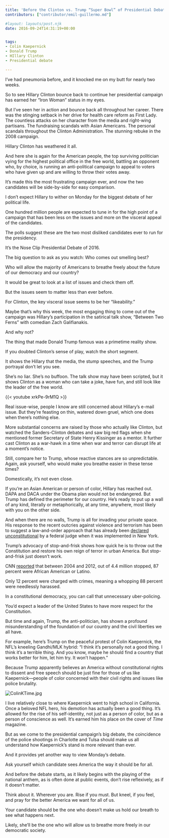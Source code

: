 ```yaml
---
title: 'Before the Clinton vs. Trump “Super Bowl” of Presidential Debates, will you kneel with Time cover boy Colin Kaepernick?'
contributors: ["contributor/emil-guillermo.md"]

#layout: layouts/post.njk
date: 2016-09-24T14:31:19+00:00


tags:
- Colin Kaepernick
- Donald Trump
- HIllary Clinton
- Presidential debate

---
```


I’ve had pneumonia before, and it knocked me on my butt for nearly two weeks.

So to see Hillary Clinton bounce back to continue her presidential campaign has
earned her “Iron Woman” status in my eyes.

But I’ve seen her in action and bounce back all throughout her career. There was
the stinging setback in her drive for health care reform as First Lady. The
countless attacks on her character from the media and right-wing partisans. The
fundraising scandals with Asian Americans. The personal scandals throughout the
Clinton Administration. The stunning rebuke in the 2008 campaign.

Hillary Clinton has weathered it all.

And here she is again for the American people, the top surviving politician
vying for the highest political office in the free world, battling an opponent
who, by choice, is running an anti-political campaign to appeal to voters who
have given up and are willing to throw their votes away.

It’s made this the most frustrating campaign ever, and now the two candidates
will be side-by-side for easy comparison.

I don’t expect Hillary to wither on Monday for the biggest debate of her
political life.

One hundred million people are expected to tune in for the high point of a
campaign that has been less on the issues and more on the visceral appeal of the
candidates.

The polls suggest these are the two most disliked candidates ever to run for the
presidency.

It’s the Nose Clip Presidential Debate of 2016.

The big question to ask as you watch: Who comes out smelling best?

Who will allow the majority of Americans to breathe freely about the future of
our democracy and our country?

It would be great to look at a list of issues and check them off.

But the issues seem to matter less than ever before.

For Clinton, the key visceral issue seems to be her “likeability.”

Maybe that’s why this week, the most engaging thing to come out of the campaign
was Hillary’s participation in the satirical talk show, “Between Two Ferns” with
comedian Zach Galifianakis.

And why not?

The thing that made Donald Trump famous was a primetime reality show.

If you doubted Clinton’s sense of play, watch the short segment.

It shows the Hillary that the media, the stump speeches, and the Trump portrayal
don’t let you see.

She’s no liar. She’s no buffoon. The talk show may have been scripted, but it
shows Clinton as a woman who can take a joke, have fun, and still look like the
leader of the free world.

{{< youtube xrkPe-9rM1Q >}}

Real issue-wise, people I know are still concerned about Hillary’s e-mail issue.
But they’re feasting on thin, watered down gruel, which one does when there’s
nothing else.

More substantial concerns are raised by those who actually like Clinton, but
watched the Sanders-Clinton debates and saw big red flags when she mentioned
former Secretary of State Henry Kissinger as a mentor. It further cast Clinton
as a war-hawk in a time when war and terror can disrupt life at a moment’s
notice.

Still, compare her to Trump, whose reactive stances are so unpredictable. Again,
ask yourself, who would make you breathe easier in these tense times?

Domestically, it’s not even close.

If you’re an Asian American or person of color, Hillary has reached out. DAPA
and DACA under the Obama plan would not be endangered. But Trump has defined the
perimeter for our country. He’s ready to put up a wall of any kind, literally or
metaphorically, at any time, anywhere, most likely with you on the other side.

And when there are no walls, Trump is all for invading your private space. His
response to the recent outcries against violence and terrorism has been to
suggest a law-and-order approach that has already been [declared
unconstitutional](https://ccrjustice.org/sites/default/files/assets/files/Floyd-Liability-Opinion-8-12-13.pdf)
by a federal judge when it was implemented in New York.

Trump’s advocacy of stop-and-frisk shows how quick he is to throw out the
Constitution and restore his own reign of terror in urban America. But
stop-and-frisk just doesn’t work.

CNN [reported](https://www.cnn.com/2013/08/12/justice/new-york-stop-frisk/) that
between 2004 and 2012, out of 4.4 million stopped, 87 percent were African
American or Latino.

Only 12 percent were charged with crimes, meaning a whopping 88 percent were
needlessly harassed.

In a constitutional democracy, you can call that unnecessary uber-policing.

You’d expect a leader of the United States to have more respect for the
Constitution.

But time and again, Trump, the anti-politician, has shown a profound
misunderstanding of the foundation of our country and the civil liberties we all
have.

For example, here’s Trump on the peaceful protest of Colin Kaepernick, the NFL’s
kneeling Gandhi/MLK hybrid: “I think it’s personally not a good thing. I think
it’s a terrible thing. And you know, maybe he should find a country that works
better for him, let him try. It won’t happen.”

Because Trump apparently believes an America without constitutional rights to
dissent and free speech should be just fine for those of us like
Kaepernick—people of color concerned with their civil rights and issues like
police brutality.

![ColinKTime.jpg](/uploads/ColinKTime.jpg)

I live relatively close to where Kaepernick went to high school in California.
Once a beloved NFL hero, his demotion has actually been a good thing. It’s
allowed for the rise of his self-identity, not just as a person of color, but as
a person of conscience as well. It’s earned him his place on the cover of _Time_
magazine.

But as we come to the presidential campaign’s big debate, the coincidence of the
police shootings in Charlotte and Tulsa should make us all understand how
Kaepernick’s stand is more relevant than ever.

And it provides yet another way to view Monday’s debate.

Ask yourself which candidate sees America the way it should be for all.

And before the debate starts, as it likely begins with the playing of the
national anthem, as is often done at public events, don’t rise reflexively, as
if it doesn’t matter.

Think about it. Wherever you are. Rise if you must. But kneel, if you feel, and
pray for the better America we want for all of us.

Your candidate should be the one who doesn’t make us hold our breath to see what
happens next.

Likely, she’ll be the one who will allow us to breathe more freely in our
democratic society.
